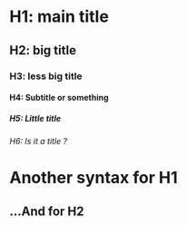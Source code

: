 # H1: main title
## H2: big title
### H3: less big title
#### H4: Subtitle or something
##### H5: Little       title
###### H6: Is it a *title* ?
Another syntax for H1
=====================
...And for H2
---

